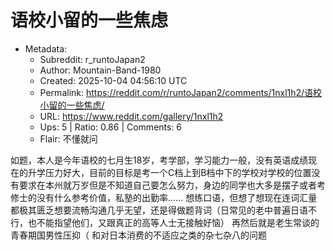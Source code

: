 # 语校小留的一些焦虑

- Metadata:
  - Subreddit: r_runtoJapan2
  - Author: Mountain-Band-1980
  - Created: 2025-10-04 04:56:10 UTC
  - Permalink: https://reddit.com/r/runtoJapan2/comments/1nxl1h2/语校小留的一些焦虑/
  - URL: https://www.reddit.com/gallery/1nxl1h2
  - Ups: 5 | Ratio: 0.86 | Comments: 6
  - Flair: 不懂就问


如题，本人是今年语校的七月生18岁，考学部，学习能力一般，没有英语成绩现在的升学压力好大，目前的目标是考一个C档上到B档中下的学校对学校的位置没有要求在本州就万岁但是不知道自己要怎么努力，身边的同学也大多是摆子或者考修士的没有什么参考价值，私塾的出勤率……
想练口语，但想了想现在连词汇量都极其匮乏想要流畅沟通几乎无望，还是得做题背词（日常见的老中普遍日语不行，也不能指望他们，又跟真正的高等人士无接触好恼）
再然后就是老生常谈的青春期国男性压抑（
和对日本消费的不适应之类的杂七杂八的问题

